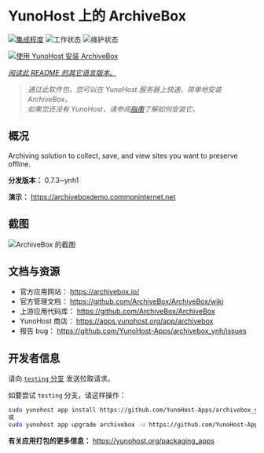 <!--
注意：此 README 由 <https://github.com/YunoHost/apps/tree/master/tools/readme_generator> 自动生成
请勿手动编辑。
-->

# YunoHost 上的 ArchiveBox

[![集成程度](https://apps.yunohost.org/badge/integration/archivebox)](https://ci-apps.yunohost.org/ci/apps/archivebox/)
![工作状态](https://apps.yunohost.org/badge/state/archivebox)
![维护状态](https://apps.yunohost.org/badge/maintained/archivebox)

[![使用 YunoHost 安装 ArchiveBox](https://install-app.yunohost.org/install-with-yunohost.svg)](https://install-app.yunohost.org/?app=archivebox)

*[阅读此 README 的其它语言版本。](./ALL_README.md)*

> *通过此软件包，您可以在 YunoHost 服务器上快速、简单地安装 ArchiveBox。*  
> *如果您还没有 YunoHost，请参阅[指南](https://yunohost.org/install)了解如何安装它。*

## 概况

Archiving solution to collect, save, and view sites you want to preserve offline.


**分发版本：** 0.7.3~ynh1

**演示：** <https://archiveboxdemo.commoninternet.net>

## 截图

![ArchiveBox 的截图](./doc/screenshots/screenshot_archivebox1.png)

## 文档与资源

- 官方应用网站： <https://archivebox.io/>
- 官方管理文档： <https://github.com/ArchiveBox/ArchiveBox/wiki>
- 上游应用代码库： <https://github.com/ArchiveBox/ArchiveBox>
- YunoHost 商店： <https://apps.yunohost.org/app/archivebox>
- 报告 bug： <https://github.com/YunoHost-Apps/archivebox_ynh/issues>

## 开发者信息

请向 [`testing` 分支](https://github.com/YunoHost-Apps/archivebox_ynh/tree/testing) 发送拉取请求。

如要尝试 `testing` 分支，请这样操作：

```bash
sudo yunohost app install https://github.com/YunoHost-Apps/archivebox_ynh/tree/testing --debug
或
sudo yunohost app upgrade archivebox -u https://github.com/YunoHost-Apps/archivebox_ynh/tree/testing --debug
```

**有关应用打包的更多信息：** <https://yunohost.org/packaging_apps>
